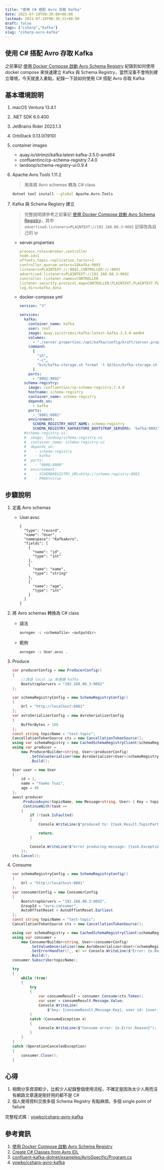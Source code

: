 ```yaml
---
title: "使用 C# 搭配 Avro 存取 Kafka"
date: 2023-07-10T00:30:00+08:00
lastmod: 2023-07-10T00:30:31+08:00
draft: false
tags: ["csharp","kafka"]
slug: "csharp-avro-kafka"
---
```


## 使用 C# 搭配 Avro 存取 Kafka

之前筆記 [使用 Docker Compose 啟動 Avro Schema Registry](/docker-compose-avro-schema-registry/) 紀錄到如何使用 docker compose 來快速建立 Kafka 與 Schema Registry，當然沒事不會特別建立環境，今天就進入重點，紀錄一下該如何使用 C# 搭配 Avro 存取 Kafka

## 基本環境說明

1. macOS Ventura 13.4.1
2. .NET SDK 6.0.400
3. JetBrains Rider 2023.1.3
4. OrbStack 0.13.0(1910)
5. container images
    - quay.io/strimzi/kafka:latest-kafka-3.5.0-amd64
    - confluentinc/cp-schema-registry:7.4.0
    - landoop/schema-registry-ui:0.9.4
6. Apache.Avro.Tools 1.11.2

    > 用來將 Avro schemas 轉為 C# class

    ```bash
    dotnet tool install --global Apache.Avro.Tools
    ```

7. Kafka 與 Schema Registry 建立

    > 完整說明請參考之前筆記 [使用 Docker Compose 啟動 Avro Schema Registry](/docker-compose-avro-schema-registry/)，其中 `advertised.listeners=PLAINTEXT://192.168.80.3:9092` 記得改為自己的 ip

    - server.properties

        ```yml
        process.roles=broker,controller
        node.id=1
        offsets.topic.replication.factor=1
        controller.quorum.voters=1@kafka:9093
        listeners=PLAINTEXT://:9092,CONTROLLER://:9093
        advertised.listeners=PLAINTEXT://192.168.80.3:9092
        controller.listener.names=CONTROLLER
        listener.security.protocol.map=CONTROLLER:PLAINTEXT,PLAINTEXT:PLAINTEXT
        log.dirs=kafka_data
        ```

    - docker-compose.yml

        ```yaml
        version: "3"
    
        services:
          kafka:
            container_name: kafka
            user: root
            image: quay.io/strimzi/kafka:latest-kafka-3.5.0-amd64
            volumes:
              - "./server.properties:/opt/kafka/config/kraft/server.properties"
            command:
              [
                "sh",
                "-c",
                "bin/kafka-storage.sh format -t $$(bin/kafka-storage.sh random-uuid) -c /opt/kafka/config/kraft/server.properties && bin/kafka-server-start.sh /opt/kafka/config/kraft/server.properties"
              ]
            ports:
              - "9092:9092"
          schema-registry:
            image: confluentinc/cp-schema-registry:7.4.0
            hostname: schema-registry
            container_name: schema-registry
            depends_on:
              - kafka
            ports:
              - "8081:8081"
            environment:
              SCHEMA_REGISTRY_HOST_NAME: schema-registry
              SCHEMA_REGISTRY_KAFKASTORE_BOOTSTRAP_SERVERS: 'kafka:9092'
          #schema-registry-ui:
          #  image: landoop/schema-registry-ui
          #  container_name: schema-registry-ui
          #  depends_on:
          #    - schema-registry
          #    - kafka
          #  ports:
          #    - "8000:8000"
          #  environment:
          #    - SCHEMAREGISTRY_URL=http://schema-registry:8081
          #    - PROXY=true
        ```

## 步驟說明

1. 定義 Avro schemas

    - User.avsc

        ```avsc
        {
          "type": "record",
          "name": "User",
          "namespace": "KafkaAvro",
          "fields": [
            {
              "name": "id",
              "type": "int"
            },
            {
              "name": "name",
              "type": "string"
            },
            {
              "name": "age",
              "type": "int"
            }
          ]
        }
        ```

2. 將 Avro schemas 轉換為 C# class

    - 語法

        ```bash
        avrogen -s <schemafile> <outputdir>
        ```

    - 範例

        ```bash
        avrogen -s User.avsc .
        ```

3. Produce

    ```cs
    var producerConfig = new ProducerConfig()
    {
        //透過 local ip 來連線 kafka
        BootstrapServers = "192.168.80.3:9092"
    };

    var schemaRegistryConfig = new SchemaRegistryConfig()
    {
        Url = "http://localhost:8081"
    };
    var avroSerializerConfig = new AvroSerializerConfig
    {
        BufferBytes = 100
    };
    const string topicName = "test-topic";
    CancellationTokenSource cts = new CancellationTokenSource();
    using var schemaRegistry = new CachedSchemaRegistryClient(schemaRegistryConfig);
    using var producer =
        new ProducerBuilder<string, User>(producerConfig)
            .SetValueSerializer(new AvroSerializer<User>(schemaRegistry, avroSerializerConfig))// produce 時會將 Avro schema 註冊至 Schema Registry，schema name 會是 {topicName}-value
            .Build();

    User user = new User
    {
        id = 1,
        name = "Yowko Tsai",
        age = 40
    };
    await producer
        .ProduceAsync(topicName, new Message<string, User> { Key = topicName, Value = user })
        .ContinueWith(task =>
        {
            if (!task.IsFaulted)
            {
                Console.WriteLine($"produced to: {task.Result.TopicPartitionOffset}");

                return;
            }

            Console.WriteLine($"error producing message: {task.Exception?.InnerException}");
        });
    cts.Cancel();
    ```

4. Consume

    ```cs
    var schemaRegistryConfig = new SchemaRegistryConfig()
    {
        Url = "http://localhost:8081"
    };
    var consumerConfig = new ConsumerConfig
    {
        BootstrapServers = "192.168.80.3:9092",
        GroupId = "avro-consumer",
        AutoOffsetReset = AutoOffsetReset.Earliest
    };
    const string topicName = "test-topic";
    CancellationTokenSource cts = new CancellationTokenSource();

    using var schemaRegistry = new CachedSchemaRegistryClient(schemaRegistryConfig);
    using var consumer =
        new ConsumerBuilder<string, User>(consumerConfig)
            .SetValueDeserializer(new AvroDeserializer<User>(schemaRegistry).AsSyncOverAsync())
            .SetErrorHandler((_, e) => Console.WriteLine($"Error: {e.Reason}"))
            .Build();
    consumer.Subscribe(topicName);

    try
    {
        while (true)
        {
            try
            {
                var consumeResult = consumer.Consume(cts.Token);
                var user = consumeResult.Message.Value;
                Console.WriteLine(
                    $"key: {consumeResult.Message.Key}, user id: {user.id}, user name: {user.name}, user age: {user.age}");
            }
            catch (ConsumeException e)
            {
                Console.WriteLine($"Consume error: {e.Error.Reason}");
            }
        }
    }
    catch (OperationCanceledException)
    {
        consumer.Close();
    }
    ```

## 心得

1. 相關分享資源較少，比較少人紀錄整個使用流程，不確定是因為太少人用而沒有網路文章還是剛好用的都不是 C#
2. 個人覺得資料交換多個 Schema Registry 有點麻煩，多個 single point of failure

完整程式碼：[yowko/csharp-avro-kafka](https://github.com/yowko/csharp-avro-kafka)

## 參考資訊

1. [使用 Docker Compose 啟動 Avro Schema Registry](/docker-compose-avro-schema-registry/)
2. [Create C# Classes from Avro IDL](https://dev.to/cainux/create-c-classes-from-avro-idl-1f84)
3. [confluent-kafka-dotnet/examples/AvroSpecific/Program.cs](https://github.com/confluentinc/confluent-kafka-dotnet/blob/master/examples/AvroSpecific/Program.cs)
4. [yowko/csharp-avro-kafka](https://github.com/yowko/csharp-avro-kafka)
